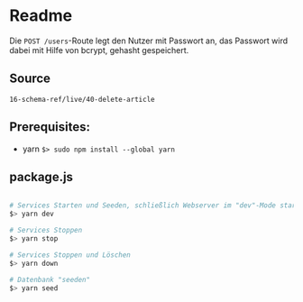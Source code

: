# Readme

Die `POST /users`-Route legt den Nutzer mit Passwort an, das Passwort wird dabei mit Hilfe von bcrypt, gehasht gespeichert.

## Source
`16-schema-ref/live/40-delete-article`

## Prerequisites:
- yarn
  `$> sudo npm install --global yarn`

## package.js
```bash

# Services Starten und Seeden, schließlich Webserver im "dev"-Mode starten
$> yarn dev

# Services Stoppen
$> yarn stop

# Services Stoppen und Löschen
$> yarn down

# Datenbank "seeden"
$> yarn seed
```
